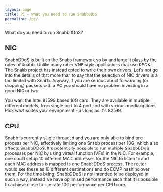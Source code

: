 ```yaml
---
layout: page
title: PC - what you need to run SnabbDDoS
permalink: /pc/
---
```


What do you need to run SnabbDDoS?

## NIC

SnabbDDoS is built on the Snabb framework so by and large it plays by the rules
of Snabb. Unlike many other VNF style applications that use DPDK, The Snabb
project has instead opted to write their own drivers. Let's not go into the
details of that more than to say that the selection of NIC drivers is a tad
limited with Snabb. Anyway, if you are serious about forwarding (or dropping)
packets with a PC you should have no problem investing in a good NIC or two.

You want the Intel 82599 based 10G card. They are available in multiple
different models, from single port to 4 port and with various media options.
Pick what suites your environment - as long as it's 82599.


## CPU

Snabb is currently single threaded and you are only able to bind one process
per NIC, effectively limiting one Snabb process per 10G, which also affects
SnabbDDoS. It's potentially possible to run multiple SnabbDDoS processes per
NIC by using virtual function (VFs) in the NIC. For example, one could setup 10
different MAC addresses for the NIC to listen to and each MAC address is mapped
to one SnabbDDoS process. The router would see these as 10 different
destinations and do ECMP hashing over them. For the time being, SnabbDDoS is
not intended to be deployed in such a way, instead we have optimised
performance such that it is possible to achieve close to line rate 10G
performance per CPU core.
